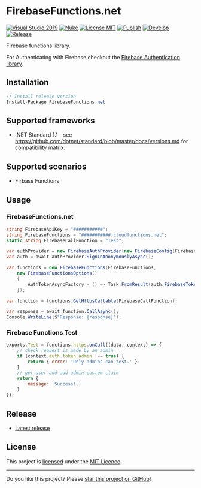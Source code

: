 # FirebaseFunctions.net

[![Visual Studio 2019](https://img.shields.io/badge/Visual%20Studio%202019-16.11.7+-blue)](../..)
[![Nuke](https://img.shields.io/badge/Nuke-Build-blue)](https://nuke.build/)
[![License MIT](https://img.shields.io/badge/License-MIT-blue.svg)](LICENSE)
[![Publish](../../actions/workflows/Publish.yml/badge.svg)](../../actions)
[![Develop](../../actions/workflows/Develop.yml/badge.svg)](../../actions)
[![Release](https://img.shields.io/nuget/v/FirebaseFunctions.net?logo=nuget&label=release&color=blue)](https://www.nuget.org/packages/FirebaseFunctions.net)

Firebase functions library.

For Authenticating with Firebase checkout the [Firebase Authentication library](https://github.com/step-up-labs/firebase-authentication-dotnet).

## Installation
```csharp
// Install release version
Install-Package FirebaseFunctions.net
```

## Supported frameworks
* .NET Standard 1.1 - see https://github.com/dotnet/standard/blob/master/docs/versions.md for compatibility matrix.

## Supported scenarios
* Firbase Functions

## Usage

### FirebaseFunctions.net

```csharp
string FirebaseApiKey = "###########";
string FirebaseFunctions = "###########.cloudfunctions.net";
static string FirebaseCallFunction = "Test";

var authProvider = new FirebaseAuthProvider(new FirebaseConfig(FirebaseApiKey));
var auth = await authProvider.SignInAnonymouslyAsync();

var functions = new FirebaseFunctions(FirebaseFunctions,
    new FirebaseFunctionsOptions()
    {
        AuthTokenAsyncFactory = () => Task.FromResult(auth.FirebaseToken),
    });

var function = functions.GetHttpsCallable(FirebaseCallFunction);

var response = await function.CallAsync();
Console.WriteLine($"Response: {response}");
```

### Firebase Functions Test

```js
exports.Test = functions.https.onCall((data, context) => {
    // check request is made by an admin
    if (context.auth.token.admin !== true) {
        return { error: 'Only admins can test.' }
    }
    // get user and add admin custom claim
    return {
        message: `Success!.`
    }
});

```

## Release

* [Latest release](../../releases/latest)

## License

This project is [licensed](LICENSE) under the [MIT Licence](https://en.wikipedia.org/wiki/MIT_License).

---

Do you like this project? Please [star this project on GitHub](../../stargazers)!